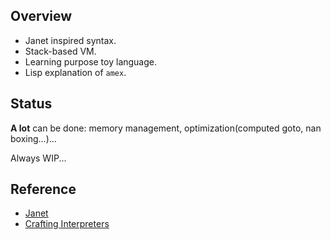 ## Overview

- Janet inspired syntax.
- Stack-based VM.
- Learning purpose toy language.
- Lisp explanation of `amex`.

## Status

**A lot** can be done: memory management, optimization(computed goto, nan boxing...)...

Always WIP...

## Reference

- [Janet](https://github.com/janet-lang/janet)
- [Crafting Interpreters](https://craftinginterpreters.com/contents.html)
